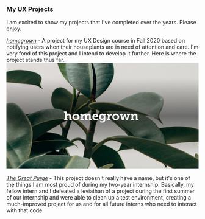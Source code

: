 ### My UX Projects

I am excited to show my projects that I've completed over the years. Please enjoy. 


[*homegrown*](homegrown.md) - A project for my UX Design course in Fall 2020 based on notifying users when their houseplants are in need of attention and care. I'm very fond of this project and I intend to develop it further. Here is where the project stands thus far. 
<img width="650" alt="homegrown image" src="images/homegrownHeroImage.PNG">

[*The Great Purge*](testEnvironment.md) - This project doesn't really have a name, but it's one of the things I am most proud of during my two-year internship. Basically, my fellow intern and I defeated a leviathan of a project during the first summer of our internship and were able to clean up a test environment, creating a much-improved project for us and for all future interns who need to interact with that code. 

